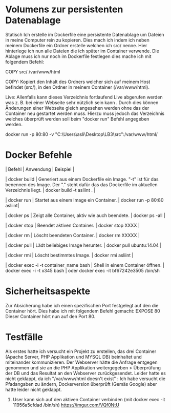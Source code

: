# Volumens zur persistenten Datenablage
Statisch
Ich erstelle im Dockerfile eine persistente Datenablage um Dateien in meine Computer rein zu kopieren. Dies mach ich indem ich neben meinem Dockerfile ein Ordner erstelle welchen ich src/ nenne. Hier hinterlege ich nun alle Dateien die ich später im Container verwende. Die Ablage muss ich nur noch im Dockerfile festlegen dies mache ich mit folgendem Befehl:

COPY src/ /var/www/html

COPY: Kopiert den Inhalt des Ordners welcher sich auf meinem Host befindet (src/), in den Ordner in meinem Container (/var/www/html).

Live:
Allenfalls kann dieses Verzeichnis fortlaufend Live abgerufen werden was z. B. bei einer Webseite sehr nützlich sein kann . Durch dies können Änderungen einer Webseite gleich angesehen werden ohne das der Container neu gestartet werden muss. Hierzu muss jedoch das Verzeichnis welches überprüft werden soll beim "docker run" Befehl angegeben werden.

docker run -p 80:80 -v "C:\Users\asli\Desktop\LB3\src":/var/www/html/

# Docker Befehle
| Befehl | Anwendung | Beispiel |

| docker build | Generiert aus einem Dockerfile ein Image. "-t" ist für das benennen des Image. Der "." steht dafür das das Dockerfile im aktuellen Verzeichnis liegt. | docker build -t asliint . |

| docker run | Startet aus einem Image ein Container. | docker run -p 80:80 asliint|

| docker ps | Zeigt alle Container, aktiv wie auch beendete. | docker ps -all |

| docker stop | Beendet aktiven Container. | docker stop XXXX |

| docker rm | Löscht beendeten Container. | docker rm XXXXX |

| docker pull | Lädt beliebiges Image herunter. | docker pull ubuntu:14.04 |

| docker rmi | Löscht bestimmtes Image. | docker rmi asliint |

| docker exec -i -t container_name bash | Shell in einem Container öffnen. | docker exec -i -t x345 bash | oder docker exec -it bf67242e3505 /bin/sh

# Sicherheitsaspekte
Zur Absicherung habe ich einen spezifischen Port festgelegt auf den die Container hört. Dies habe ich mit folgendem Befehl gemacht:
EXPOSE 80
Dieser Container hört nun auf den Port 80.

# Testfälle
Als erstes hatte ich versucht ein Projekt zu erstellen, das drei Container (Apache Server, PHP Applikation und MYSQL DB) beinhaltet und miteinander kommunizieren. Der Webserver hätte die Anfrage entgegen genommen und sie an die PHP Applikation weitergegeben > Überprüfung der DB und das Resultat an den Webserver zurückgesendet. Leider hatte es nicht geklappt, da ich "/var/www/html doesn't exist" : Ich habe versucht die Pfadangaben zu ändern, Dockerversion überprüft (Gemäs Google) aber hatte leider nicht geklappt.

1. User kann sich auf den aktiven Container verbinden (mit docker exec -it 11956a5cfdad  /bin/sh)
https://imgur.com/VQf0NtU
<!--stackedit_data:
eyJoaXN0b3J5IjpbNzczMjIxNDYyLC02OTEwMjk3OTEsLTU0Mz
AyMzMwNCwyNTIwMTM2OSwtMTQ3NTE1MzQsMTA1ODQ2ODUwMF19

-->